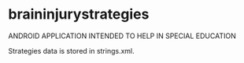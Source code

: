 # braininjurystrategies
ANDROID APPLICATION INTENDED TO HELP IN SPECIAL EDUCATION

Strategies data is stored in strings.xml.
